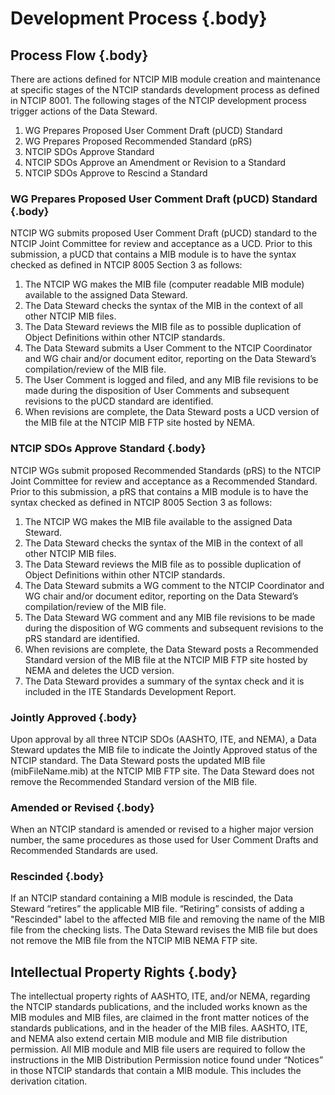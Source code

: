 <!-- markdownlint-enable require-heading-body -->
<div class="section-2" markdown="1">
<style>
  .section-2 { counter-set: section 2; }
</style>

# Development Process {.body}

## Process Flow {.body}

There are actions defined for NTCIP MIB module creation and maintenance at specific stages of the NTCIP standards development process as defined in NTCIP 8001. The following stages of the NTCIP development process trigger actions of the Data Steward.

1. WG Prepares Proposed User Comment Draft (pUCD) Standard
2. WG Prepares Proposed Recommended Standard (pRS)
3. NTCIP SDOs Approve Standard
4. NTCIP SDOs Approve an Amendment or Revision to a Standard
5. NTCIP SDOs Approve to Rescind a Standard

### WG Prepares Proposed User Comment Draft (pUCD) Standard {.body}

NTCIP WG submits proposed User Comment Draft (pUCD) standard to the NTCIP Joint Committee for review and acceptance as a UCD. Prior to this submission, a pUCD that contains a MIB module is to have the syntax checked as defined in NTCIP 8005 Section 3 as follows:

1. The NTCIP WG makes the MIB file (computer readable MIB module) available to the assigned Data Steward.
2. The Data Steward checks the syntax of the MIB in the context of all other NTCIP MIB files.
3. The Data Steward reviews the MIB file as to possible duplication of Object Definitions within other NTCIP standards.
4. The Data Steward submits a User Comment to the NTCIP Coordinator and WG chair and/or document editor, reporting on the Data Steward’s compilation/review of the MIB file.
5. The User Comment is logged and filed, and any MIB file revisions to be made during the disposition of User Comments and subsequent revisions to the pUCD standard are identified.
6. When revisions are complete, the Data Steward posts a UCD version of the MIB file at the NTCIP MIB FTP site hosted by NEMA.

### NTCIP SDOs Approve Standard {.body}

NTCIP WGs submit proposed Recommended Standards (pRS) to the NTCIP Joint Committee for review and acceptance as a Recommended Standard. Prior to this submission, a pRS that contains a MIB module is to have the syntax checked as defined in NTCIP 8005 Section 3 as follows:

1. The NTCIP WG makes the MIB file available to the assigned Data Steward.
2. The Data Steward checks the syntax of the MIB in the context of all other NTCIP MIB files.
3. The Data Steward reviews the MIB file as to possible duplication of Object Definitions within other NTCIP standards.
4. The Data Steward submits a WG comment to the NTCIP Coordinator and WG chair and/or document editor, reporting on the Data Steward’s compilation/review of the MIB file.
5. The Data Steward WG comment and any MIB file revisions to be made during the disposition of WG comments and subsequent revisions to the pRS standard are identified.
6. When revisions are complete, the Data Steward posts a Recommended Standard version of the MIB file at the NTCIP MIB FTP site hosted by NEMA and deletes the UCD version.
7. The Data Steward provides a summary of the syntax check and it is included in the ITE Standards Development Report.

### Jointly Approved {.body}

Upon approval by all three NTCIP SDOs (AASHTO, ITE, and NEMA), a Data Steward updates the MIB file to indicate the Jointly Approved status of the NTCIP standard. The Data Steward posts the updated MIB file (mibFileName.mib) at the NTCIP MIB FTP site. The Data Steward does not remove the Recommended Standard version of the MIB file.

### Amended or Revised {.body}

When an NTCIP standard is amended or revised to a higher major version number, the same procedures as those used for User Comment Drafts and Recommended Standards are used.

### Rescinded {.body}

If an NTCIP standard containing a MIB module is rescinded, the Data Steward “retires” the applicable MIB file. “Retiring” consists of adding a "Rescinded" label to the affected MIB file and removing the name of the MIB file from the checking lists. The Data Steward revises the MIB file but does not remove the MIB file from the NTCIP MIB NEMA FTP site.

## Intellectual Property Rights {.body}

The intellectual property rights of AASHTO, ITE, and/or NEMA, regarding the NTCIP standards publications, and the included works known as the MIB modules and MIB files, are claimed in the front matter notices of the standards publications, and in the header of the MIB files. AASHTO, ITE, and NEMA also extend certain MIB module and MIB file distribution permission. All MIB module and MIB file users are required to follow the instructions in the MIB Distribution Permission notice found under “Notices” in those NTCIP standards that contain a MIB module. This includes the derivation citation.

</div>

